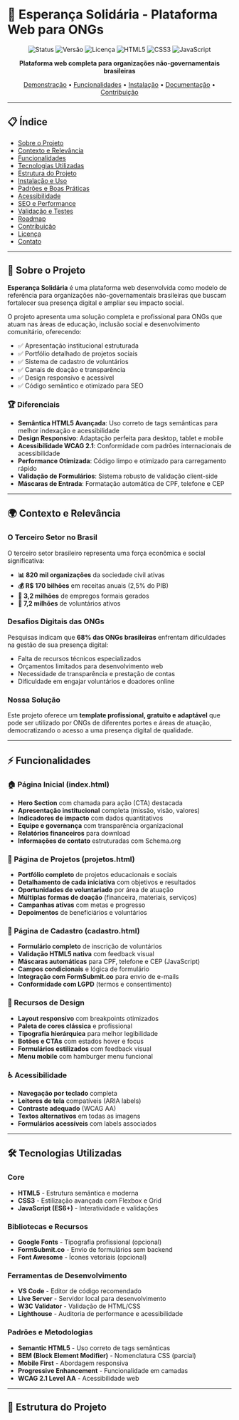 # 🌟 Esperança Solidária - Plataforma Web para ONGs

<div align="center">

![Status](https://img.shields.io/badge/Status-Ativo-success)
![Versão](https://img.shields.io/badge/Versão-1.0.0-blue)
![Licença](https://img.shields.io/badge/Licença-MIT-green)
![HTML5](https://img.shields.io/badge/HTML5-E34F26?logo=html5&logoColor=white)
![CSS3](https://img.shields.io/badge/CSS3-1572B6?logo=css3&logoColor=white)
![JavaScript](https://img.shields.io/badge/JavaScript-F7DF1E?logo=javascript&logoColor=black)

**Plataforma web completa para organizações não-governamentais brasileiras**

[Demonstração](#demonstração) • [Funcionalidades](#funcionalidades) • [Instalação](#instalação) • [Documentação](#documentação) • [Contribuição](#contribuição)

</div>

---

## 📋 Índice

- [Sobre o Projeto](#sobre-o-projeto)
- [Contexto e Relevância](#contexto-e-relevância)
- [Funcionalidades](#funcionalidades)
- [Tecnologias Utilizadas](#tecnologias-utilizadas)
- [Estrutura do Projeto](#estrutura-do-projeto)
- [Instalação e Uso](#instalação-e-uso)
- [Padrões e Boas Práticas](#padrões-e-boas-práticas)
- [Acessibilidade](#acessibilidade)
- [SEO e Performance](#seo-e-performance)
- [Validação e Testes](#validação-e-testes)
- [Roadmap](#roadmap)
- [Contribuição](#contribuição)
- [Licença](#licença)
- [Contato](#contato)

---

## 🎯 Sobre o Projeto

**Esperança Solidária** é uma plataforma web desenvolvida como modelo de referência para organizações não-governamentais brasileiras que buscam fortalecer sua presença digital e ampliar seu impacto social.

O projeto apresenta uma solução completa e profissional para ONGs que atuam nas áreas de educação, inclusão social e desenvolvimento comunitário, oferecendo:

- ✅ Apresentação institucional estruturada
- ✅ Portfólio detalhado de projetos sociais
- ✅ Sistema de cadastro de voluntários
- ✅ Canais de doação e transparência
- ✅ Design responsivo e acessível
- ✅ Código semântico e otimizado para SEO

### 🏆 Diferenciais

- **Semântica HTML5 Avançada**: Uso correto de tags semânticas para melhor indexação e acessibilidade
- **Design Responsivo**: Adaptação perfeita para desktop, tablet e mobile
- **Acessibilidade WCAG 2.1**: Conformidade com padrões internacionais de acessibilidade
- **Performance Otimizada**: Código limpo e otimizado para carregamento rápido
- **Validação de Formulários**: Sistema robusto de validação client-side
- **Máscaras de Entrada**: Formatação automática de CPF, telefone e CEP

---

## 🌍 Contexto e Relevância

### O Terceiro Setor no Brasil

O terceiro setor brasileiro representa uma força econômica e social significativa:

- **📊 820 mil organizações** da sociedade civil ativas
- **💰 R$ 170 bilhões** em receitas anuais (2,5% do PIB)
- **👥 3,2 milhões** de empregos formais gerados
- **🤝 7,2 milhões** de voluntários ativos

### Desafios Digitais das ONGs

Pesquisas indicam que **68% das ONGs brasileiras** enfrentam dificuldades na gestão de sua presença digital:

- Falta de recursos técnicos especializados
- Orçamentos limitados para desenvolvimento web
- Necessidade de transparência e prestação de contas
- Dificuldade em engajar voluntários e doadores online

### Nossa Solução

Este projeto oferece um **template profissional, gratuito e adaptável** que pode ser utilizado por ONGs de diferentes portes e áreas de atuação, democratizando o acesso a uma presença digital de qualidade.

---

## ⚡ Funcionalidades

### 🏠 Página Inicial (index.html)

- **Hero Section** com chamada para ação (CTA) destacada
- **Apresentação institucional** completa (missão, visão, valores)
- **Indicadores de impacto** com dados quantitativos
- **Equipe e governança** com transparência organizacional
- **Relatórios financeiros** para download
- **Informações de contato** estruturadas com Schema.org

### 📂 Página de Projetos (projetos.html)

- **Portfólio completo** de projetos educacionais e sociais
- **Detalhamento de cada iniciativa** com objetivos e resultados
- **Oportunidades de voluntariado** por área de atuação
- **Múltiplas formas de doação** (financeira, materiais, serviços)
- **Campanhas ativas** com metas e progresso
- **Depoimentos** de beneficiários e voluntários

### 📝 Página de Cadastro (cadastro.html)

- **Formulário completo** de inscrição de voluntários
- **Validação HTML5 nativa** com feedback visual
- **Máscaras automáticas** para CPF, telefone e CEP (JavaScript)
- **Campos condicionais** e lógica de formulário
- **Integração com FormSubmit.co** para envio de e-mails
- **Conformidade com LGPD** (termos e consentimento)

### 🎨 Recursos de Design

- **Layout responsivo** com breakpoints otimizados
- **Paleta de cores clássica** e profissional
- **Tipografia hierárquica** para melhor legibilidade
- **Botões e CTAs** com estados hover e focus
- **Formulários estilizados** com feedback visual
- **Menu mobile** com hamburger menu funcional

### ♿ Acessibilidade

- **Navegação por teclado** completa
- **Leitores de tela** compatíveis (ARIA labels)
- **Contraste adequado** (WCAG AA)
- **Textos alternativos** em todas as imagens
- **Formulários acessíveis** com labels associados

---

## 🛠️ Tecnologias Utilizadas

### Core

- **HTML5** - Estrutura semântica e moderna
- **CSS3** - Estilização avançada com Flexbox e Grid
- **JavaScript (ES6+)** - Interatividade e validações

### Bibliotecas e Recursos

- **Google Fonts** - Tipografia profissional (opcional)
- **FormSubmit.co** - Envio de formulários sem backend
- **Font Awesome** - Ícones vetoriais (opcional)

### Ferramentas de Desenvolvimento

- **VS Code** - Editor de código recomendado
- **Live Server** - Servidor local para desenvolvimento
- **W3C Validator** - Validação de HTML/CSS
- **Lighthouse** - Auditoria de performance e acessibilidade

### Padrões e Metodologias

- **Semantic HTML5** - Uso correto de tags semânticas
- **BEM (Block Element Modifier)** - Nomenclatura CSS (parcial)
- **Mobile First** - Abordagem responsiva
- **Progressive Enhancement** - Funcionalidade em camadas
- **WCAG 2.1 Level AA** - Acessibilidade web

---

## 📁 Estrutura do Projeto
